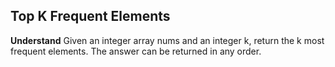 ## Top K Frequent Elements
**Understand**
Given an integer array nums and an integer k, return the k most frequent elements. The answer can be returned in any order.

